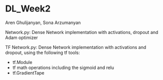# DL_Week2
Aren Ghulijanyan, Sona Arzumanyan

Network.py:
Dense Network implementation with activations, dropout and Adam optimizer

TF Network.py:
Dense Network implementation with activations and dropout, using the following tf tools:
- tf.Module
- tf math operations including the sigmoid and relu
- tf.GradientTape
